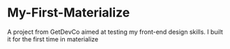 # My-First-Materialize
A project from GetDevCo aimed at testing my front-end design skills. I built it for the first time in materialize

